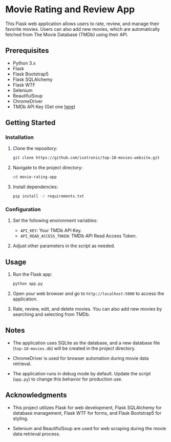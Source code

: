 # Movie Rating and Review App

This Flask web application allows users to rate, review, and manage their favorite movies. Users can also add new movies, which are automatically fetched from The Movie Database (TMDb) using their API.

## Prerequisites

- Python 3.x
- Flask
- Flask Bootstrap5
- Flask SQLAlchemy
- Flask WTF
- Selenium
- BeautifulSoup
- ChromeDriver
- TMDb API Key (Get one [here](https://www.themoviedb.org/documentation/api))

## Getting Started

### Installation

1. Clone the repository:
   ```bash
   git clone https://github.com/isotronic/top-10-movies-website.git
   ```

2. Navigate to the project directory:
   ```bash
   cd movie-rating-app
   ```

3. Install dependencies:
   ```bash
   pip install -r requirements.txt
   ```

### Configuration

1. Set the following environment variables:
   - `API_KEY`: Your TMDb API Key.
   - `API_READ_ACCESS_TOKEN`: TMDb API Read Access Token.

2. Adjust other parameters in the script as needed.

## Usage

1. Run the Flask app:
   ```bash
   python app.py
   ```

2. Open your web browser and go to `http://localhost:5000` to access the application.

3. Rate, review, edit, and delete movies. You can also add new movies by searching and selecting from TMDb.

## Notes

- The application uses SQLite as the database, and a new database file (`top-10-movies.db`) will be created in the project directory.

- ChromeDriver is used for browser automation during movie data retrieval.

- The application runs in debug mode by default. Update the script (`app.py`) to change this behavior for production use.

## Acknowledgments

- This project utilizes Flask for web development, Flask SQLAlchemy for database management, Flask WTF for forms, and Flask Bootstrap5 for styling.

- Selenium and BeautifulSoup are used for web scraping during the movie data retrieval process.
